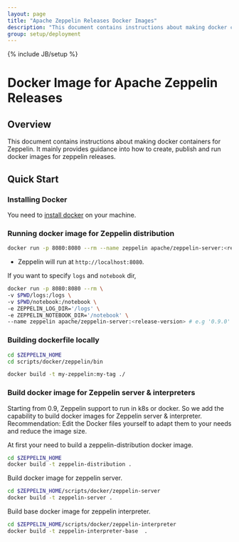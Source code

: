 ```yaml
---
layout: page
title: "Apache Zeppelin Releases Docker Images"
description: "This document contains instructions about making docker containers for Zeppelin. It mainly provides guidance into how to create, publish and run docker images for zeppelin releases."
group: setup/deployment 
---
```

<!--
Licensed under the Apache License, Version 2.0 (the "License");
you may not use this file except in compliance with the License.
You may obtain a copy of the License at

http://www.apache.org/licenses/LICENSE-2.0

Unless required by applicable law or agreed to in writing, software
distributed under the License is distributed on an "AS IS" BASIS,
WITHOUT WARRANTIES OR CONDITIONS OF ANY KIND, either express or implied.
See the License for the specific language governing permissions and
limitations under the License.
-->
{% include JB/setup %}

# Docker Image for Apache Zeppelin Releases 

<div id="toc"></div>

## Overview 
This document contains instructions about making docker containers for Zeppelin. It mainly provides guidance into how to create, publish and run docker images for zeppelin releases.

## Quick Start

### Installing Docker
You need to [install docker](https://docs.docker.com/engine/installation/) on your machine.

### Running docker image for Zeppelin distribution

```bash
docker run -p 8080:8080 --rm --name zeppelin apache/zeppelin-server:<release-version>
```

* Zeppelin will run at `http://localhost:8080`.

If you want to specify `logs` and `notebook` dir, 

```bash
docker run -p 8080:8080 --rm \
-v $PWD/logs:/logs \
-v $PWD/notebook:/notebook \
-e ZEPPELIN_LOG_DIR='/logs' \
-e ZEPPELIN_NOTEBOOK_DIR='/notebook' \
--name zeppelin apache/zeppelin-server:<release-version> # e.g '0.9.0'
```

### Building dockerfile locally

```bash
cd $ZEPPELIN_HOME
cd scripts/docker/zeppelin/bin

docker build -t my-zeppelin:my-tag ./
```

### Build docker image for Zeppelin server & interpreters

Starting from 0.9, Zeppelin support to run in k8s or docker. So we add the capability to
build docker images for Zeppelin server & interpreter.
Recommendation: Edit the Docker files yourself to adapt them to your needs and reduce the image size.

At first your need to build a zeppelin-distribution docker image.
```bash
cd $ZEPPELIN_HOME
docker build -t zeppelin-distribution .
```

Build docker image for zeppelin server.
```bash
cd $ZEPPELIN_HOME/scripts/docker/zeppelin-server
docker build -t zeppelin-server .
```

Build base docker image for zeppelin interpreter.
```bash
cd $ZEPPELIN_HOME/scripts/docker/zeppelin-interpreter
docker build -t zeppelin-interpreter-base  .
```

